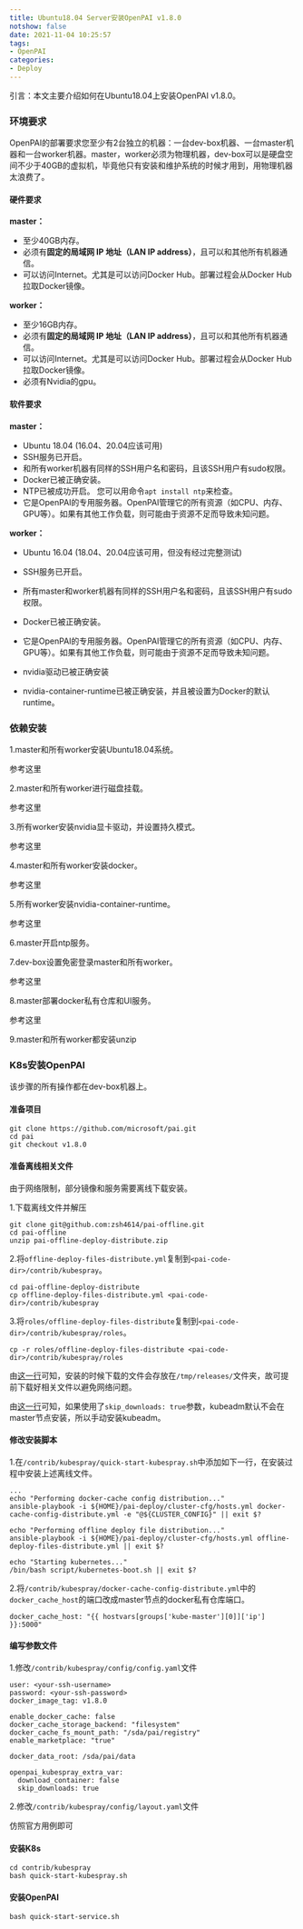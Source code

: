 ```yaml
---
title: Ubuntu18.04 Server安装OpenPAI v1.8.0
notshow: false
date: 2021-11-04 10:25:57
tags:
- OpenPAI
categories:
- Deploy
---
```


<!--more-->

引言：本文主要介绍如何在Ubuntu18.04上安装OpenPAI v1.8.0。

### 环境要求

OpenPAI的部署要求您至少有2台独立的机器：一台dev-box机器、一台master机器和一台worker机器。master，worker必须为物理机器，dev-box可以是硬盘空间不少于40GB的虚拟机，毕竟他只有安装和维护系统的时候才用到，用物理机器太浪费了。

#### 硬件要求

**master：**

- 至少40GB内存。
- 必须有**固定的局域网 IP 地址（LAN IP address）**，且可以和其他所有机器通信。
- 可以访问Internet。尤其是可以访问Docker Hub。部署过程会从Docker Hub拉取Docker镜像。

**worker：**

- 至少16GB内存。
- 必须有**固定的局域网 IP 地址（LAN IP address）**，且可以和其他所有机器通信。
- 可以访问Internet。尤其是可以访问Docker Hub。部署过程会从Docker Hub拉取Docker镜像。
- 必须有Nvidia的gpu。

#### 软件要求

**master：**

- Ubuntu 18.04 (16.04、20.04应该可用)
- SSH服务已开启。
- 和所有worker机器有同样的SSH用户名和密码，且该SSH用户有sudo权限。
- Docker已被正确安装。
- NTP已被成功开启。 您可以用命令`apt install ntp`来检查。
- 它是OpenPAI的专用服务器。OpenPAI管理它的所有资源（如CPU、内存、GPU等）。如果有其他工作负载，则可能由于资源不足而导致未知问题。

**worker：**

- Ubuntu 16.04 (18.04、20.04应该可用，但没有经过完整测试)
- SSH服务已开启。
- 所有master和worker机器有同样的SSH用户名和密码，且该SSH用户有sudo权限。
- Docker已被正确安装。
- 它是OpenPAI的专用服务器。OpenPAI管理它的所有资源（如CPU、内存、GPU等）。如果有其他工作负载，则可能由于资源不足而导致未知问题。

- nvidia驱动已被正确安装
- nvidia-container-runtime已被正确安装，并且被设置为Docker的默认runtime。

### 依赖安装

1.master和所有worker安装Ubuntu18.04系统。

参考这里

2.master和所有worker进行磁盘挂载。

参考这里

3.所有worker安装nvidia显卡驱动，并设置持久模式。

参考这里

4.master和所有worker安装docker。

参考这里

5.所有worker安装nvidia-container-runtime。

参考这里

6.master开启ntp服务。

7.dev-box设置免密登录master和所有worker。

参考这里

8.master部署docker私有仓库和UI服务。

参考这里

9.master和所有worker都安装unzip

### K8s安装OpenPAI

该步骤的所有操作都在dev-box机器上。

#### 准备项目

```
git clone https://github.com/microsoft/pai.git
cd pai
git checkout v1.8.0
```

#### 准备离线相关文件

由于网络限制，部分镜像和服务需要离线下载安装。

1.下载离线文件并解压

```shell
git clone git@github.com:zsh4614/pai-offline.git
cd pai-offline
unzip pai-offline-deploy-distribute.zip
```

2.将`offline-deploy-files-distribute.yml`复制到`<pai-code-dir>/contrib/kubespray`。

```shell
cd pai-offline-deploy-distribute
cp offline-deploy-files-distribute.yml <pai-code-dir>/contrib/kubespray
```

3.将`roles/offline-deploy-files-distribute`复制到`<pai-code-dir>/contrib/kubespray/roles`。

```shell
cp -r roles/offline-deploy-files-distribute <pai-code-dir>/contrib/kubespray/roles
```

由[这一行](https://github.com/kubernetes-sigs/kubespray/blob/b0fcc1ad1d78a373a12c109491914b877fc2d56d/roles/download/defaults/main.yml#L2)可知，安装的时候下载的文件会存放在`/tmp/releases/`文件夹，故可提前下载好相关文件以避免网络问题。

由[这一行](https://github.com/kubernetes-sigs/kubespray/blob/daed3e5b6a085ac99e076b51d314fcf76e4127b4/roles/kubernetes/node/tasks/install.yml#L11)可知，如果使用了`skip_downloads: true`参数，kubeadm默认不会在master节点安装，所以手动安装kubeadm。

#### 修改安装脚本

1.在`/contrib/kubespray/quick-start-kubespray.sh`中添加如下一行，在安装过程中安装上述离线文件。

```shell
...
echo "Performing docker-cache config distribution..."
ansible-playbook -i ${HOME}/pai-deploy/cluster-cfg/hosts.yml docker-cache-config-distribute.yml -e "@${CLUSTER_CONFIG}" || exit $?

echo "Performing offline deploy file distribution..."
ansible-playbook -i ${HOME}/pai-deploy/cluster-cfg/hosts.yml offline-deploy-files-distribute.yml || exit $?

echo "Starting kubernetes..."
/bin/bash script/kubernetes-boot.sh || exit $?
```

2.将`/contrib/kubespray/docker-cache-config-distribute.yml`中的`docker_cache_host`的端口改成master节点的docker私有仓库端口。

```shell
docker_cache_host: "{{ hostvars[groups['kube-master'][0]]['ip'] }}:5000"
```

#### 编写参数文件

1.修改`/contrib/kubespray/config/config.yaml`文件

```shell
user: <your-ssh-username>
password: <your-ssh-password>
docker_image_tag: v1.8.0

enable_docker_cache: false
docker_cache_storage_backend: "filesystem"
docker_cache_fs_mount_path: "/sda/pai/registry"
enable_marketplace: "true"

docker_data_root: /sda/pai/data

openpai_kubespray_extra_var:
  download_container: false
  skip_downloads: true
```

2.修改`/contrib/kubespray/config/layout.yaml`文件

仿照官方用例即可

#### 安装K8s

```shell
cd contrib/kubespray
bash quick-start-kubespray.sh
```

#### 安装OpenPAI

```shell
bash quick-start-service.sh
```



